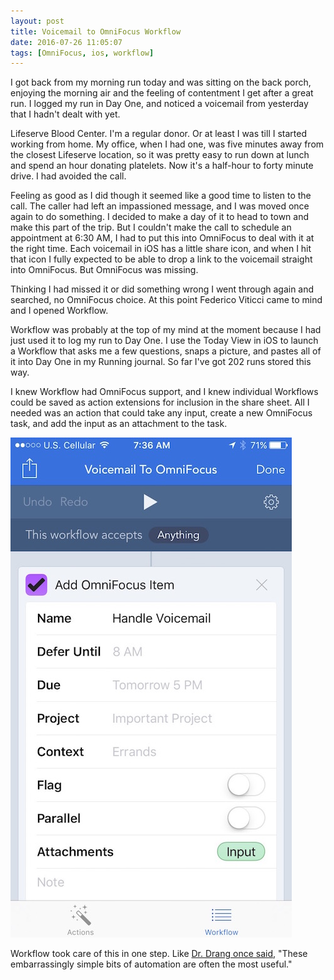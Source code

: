 ```yaml
---
layout: post
title: Voicemail to OmniFocus Workflow
date: 2016-07-26 11:05:07
tags: [OmniFocus, ios, workflow]
---
```



I got back from my morning run today and was sitting on the back porch, enjoying the morning air and the feeling of contentment I get after a great run. I logged my run in Day One, and noticed a voicemail from yesterday that I hadn't dealt with yet. 

Lifeserve Blood Center. I'm a regular donor. Or at least I was till I started working from home. My office, when I had one, was five minutes away from the closest Lifeserve location, so it was pretty easy to run down at lunch and spend an hour donating platelets. Now it's a half-hour to forty minute drive. I had avoided the call. 

Feeling as good as I did though it seemed like a good time to listen to the call. The caller had left an impassioned message, and I was moved once again to do something. I decided to make a day of it to head to town and make this part of the trip. But I couldn't make the call to schedule an appointment at 6:30 AM, I had to put this into OmniFocus to deal with it at the right time. Each voicemail in iOS has a little share icon, and when I hit that icon I fully expected to be able to drop a link to the voicemail straight into OmniFocus. But OmniFocus was missing.

Thinking I had missed it or did something wrong I went through again and searched, no OmniFocus choice. At this point Federico Viticci came to mind and I opened Workflow. 

Workflow was probably at the top of my mind at the moment because I had just used it to log my run to Day One. I use the Today View in iOS to launch a Workflow that asks me a few questions, snaps a picture, and pastes all of it into Day One in my Running journal. So far I've got 202 runs stored this way. 

I knew Workflow had OmniFocus support, and I knew individual Workflows could be saved as action extensions for inclusion in the share sheet. All I needed was an action that could take any input, create a new OmniFocus task, and add the input as an attachment to the task. 

<a href="/media/vm-of-workflow.jpg"><img src="/media/vm-of-workflow_thumb.jpg" /></a>

Workflow took care of this in one step. Like [Dr. Drang once said](http://leancrew.com/all-this/2016/03/dont-forget-simple-automation/), "These embarrassingly simple bits of automation are often the most useful."
